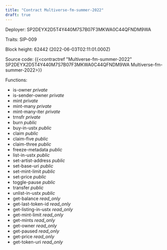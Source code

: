 ```yaml
---
title: "Contract Multiverse-fm-summer-2022"
draft: true
---
```

Deployer: SP2DEYX2D5T4Y440M7S7B07F3MKWA0C44QFNDM9WA

Traits:
SIP-009 



Block height: 62442 (2022-06-03T02:11:01.000Z)

Source code: {{<contractref "Multiverse-fm-summer-2022" SP2DEYX2D5T4Y440M7S7B07F3MKWA0C44QFNDM9WA Multiverse-fm-summer-2022>}}

Functions:

* is-owner _private_
* is-sender-owner _private_
* mint _private_
* mint-many _private_
* mint-many-iter _private_
* trnsfr _private_
* burn _public_
* buy-in-ustx _public_
* claim _public_
* claim-five _public_
* claim-three _public_
* freeze-metadata _public_
* list-in-ustx _public_
* set-artist-address _public_
* set-base-uri _public_
* set-mint-limit _public_
* set-price _public_
* toggle-pause _public_
* transfer _public_
* unlist-in-ustx _public_
* get-balance _read_only_
* get-last-token-id _read_only_
* get-listing-in-ustx _read_only_
* get-mint-limit _read_only_
* get-mints _read_only_
* get-owner _read_only_
* get-paused _read_only_
* get-price _read_only_
* get-token-uri _read_only_
